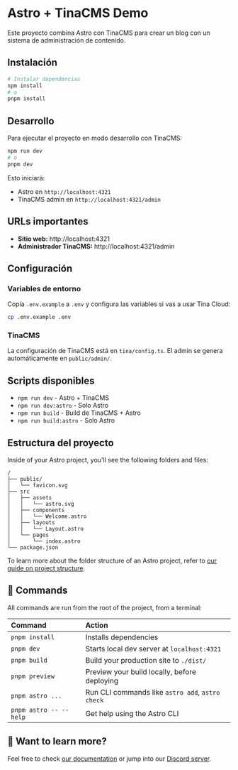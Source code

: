 # Astro + TinaCMS Demo

Este proyecto combina Astro con TinaCMS para crear un blog con un sistema de administración de contenido.

## Instalación

```bash
# Instalar dependencias
npm install
# o
pnpm install
```

## Desarrollo

Para ejecutar el proyecto en modo desarrollo con TinaCMS:

```bash
npm run dev
# o
pnpm dev
```

Esto iniciará:
- Astro en `http://localhost:4321`
- TinaCMS admin en `http://localhost:4321/admin`

## URLs importantes

- **Sitio web:** http://localhost:4321
- **Administrador TinaCMS:** http://localhost:4321/admin

## Configuración

### Variables de entorno

Copia `.env.example` a `.env` y configura las variables si vas a usar Tina Cloud:

```bash
cp .env.example .env
```

### TinaCMS

La configuración de TinaCMS está en `tina/config.ts`. El admin se genera automáticamente en `public/admin/`.

## Scripts disponibles

- `npm run dev` - Astro + TinaCMS
- `npm run dev:astro` - Solo Astro
- `npm run build` - Build de TinaCMS + Astro
- `npm run build:astro` - Solo Astro

## Estructura del proyecto

Inside of your Astro project, you'll see the following folders and files:

```text
/
├── public/
│   └── favicon.svg
├── src
│   ├── assets
│   │   └── astro.svg
│   ├── components
│   │   └── Welcome.astro
│   ├── layouts
│   │   └── Layout.astro
│   └── pages
│       └── index.astro
└── package.json
```

To learn more about the folder structure of an Astro project, refer to [our guide on project structure](https://docs.astro.build/en/basics/project-structure/).

## 🧞 Commands

All commands are run from the root of the project, from a terminal:

| Command                   | Action                                           |
| :------------------------ | :----------------------------------------------- |
| `pnpm install`             | Installs dependencies                            |
| `pnpm dev`             | Starts local dev server at `localhost:4321`      |
| `pnpm build`           | Build your production site to `./dist/`          |
| `pnpm preview`         | Preview your build locally, before deploying     |
| `pnpm astro ...`       | Run CLI commands like `astro add`, `astro check` |
| `pnpm astro -- --help` | Get help using the Astro CLI                     |

## 👀 Want to learn more?

Feel free to check [our documentation](https://docs.astro.build) or jump into our [Discord server](https://astro.build/chat).
